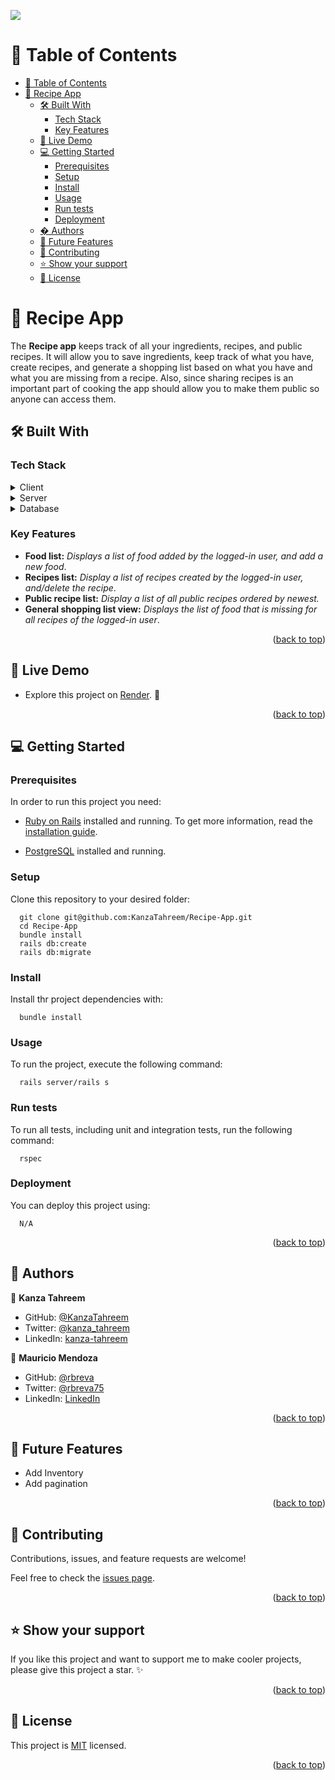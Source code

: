 ![](https://img.shields.io/badge/Microverse-blueviolet)
<a name="readme-top"></a>

# 📗 Table of Contents
- [📗 Table of Contents](#-table-of-contents)
- [📖 Recipe App ](#-recipe-app-)
  - [🛠 Built With ](#-built-with-)
    - [Tech Stack ](#tech-stack-)
    - [Key Features ](#key-features-)
  - [🚀 Live Demo ](#-live-demo-)
  - [💻 Getting Started ](#-getting-started-)
    - [Prerequisites](#prerequisites)
    - [Setup](#setup)
    - [Install](#install)
    - [Usage ](#usage-)
    - [Run tests](#run-tests)
    - [Deployment](#deployment)
  - [� Authors ](#-authors-)
  - [🔭 Future Features ](#-future-features-)
  - [🤝 Contributing ](#-contributing-)
  - [⭐️ Show your support ](#️-show-your-support-)
  - [📝 License ](#-license-)

<!-- PROJECT DESCRIPTION -->

# 📖 Recipe App <a name="about-the-project"></a>
The **Recipe app** keeps track of all your ingredients, recipes, and public recipes. It will allow you to save ingredients, keep track of what you have, create recipes, and generate a shopping list based on what you have and what you are missing from a recipe. Also, since sharing recipes is an important part of cooking the app should allow you to make them public so anyone can access them.

## 🛠 Built With <a name="built-with"></a>

### Tech Stack <a name="tech-stack"></a>

<details>
  <summary>Client</summary>
  <ul> 
    <li><a href="https://github.com/microverseinc/linters-config/tree/master/ror">Linters</a></li>

  </ul>
</details>
<details>
  <summary>Server</summary>
  <ul>
    <li><a href="https://rubyonrails.org/">ROR</a></li>
  </ul>
</details>

<details>
<summary>Database</summary>
  <ul>
    <li><a href="https://www.postgresql.org/">PostgreSQL</a></li>
  </ul>
</details>

<!-- Features -->

### Key Features <a name="key-features"></a>

- **Food list:** *Displays a list of food added by the logged-in user, and add a new food*.
- **Recipes list:** *Display a list of recipes created by the logged-in user, and/delete the recipe*.
- **Public recipe list:** *Display a list of all public recipes ordered by newest.*
- **General shopping list view:** *Displays the list of food that is missing for all recipes of the logged-in user*.
<p align="right">(<a href="#readme-top">back to top</a>)</p>

## 🚀 Live Demo <a name="live-demo"></a>

- Explore this project on [Render](https://recipe-app-livl.onrender.com/). 🔗

<p align="right">(<a href="#readme-top">back to top</a>)</p>


<!-- GETTING STARTED -->

## 💻 Getting Started <a name="getting-started"></a>

### Prerequisites

In order to run this project you need:
- [Ruby on Rails](https://rubyonrails.org/) installed and running. To get more information, read the [installation guide](https://guides.rubyonrails.org/).

- [PostgreSQL](https://www.postgresql.org/) installed and running.
### Setup

Clone this repository to your desired folder:

```
  git clone git@github.com:KanzaTahreem/Recipe-App.git
  cd Recipe-App
  bundle install
  rails db:create
  rails db:migrate
```

### Install

Install thr project dependencies with:

```
  bundle install
```

### Usage <a name="usage"></a>

To run the project, execute the following command:

```
  rails server/rails s
```

### Run tests

To run all tests, including unit and integration tests, run the following command:

```
  rspec
```

### Deployment

You can deploy this project using:

```
  N/A
```


<p align="right">(<a href="#readme-top">back to top</a>)</p>

<!-- AUTHORS -->
## 👥 Authors <a name="authors"></a>

👤 **Kanza Tahreem**
- GitHub: [@KanzaTahreem](https://github.com/KanzaTahreem)
- Twitter: [@kanza_tahreem](https://twitter.com/kanza_tahreem)
- LinkedIn: [kanza-tahreem](https://www.linkedin.com/in/kanza-tahreem/)
  
👤 **Mauricio Mendoza**

- GitHub: [@rbreva](https://github.com/rbreva)
- Twitter: [@rbreva75](https://twitter.com/rbreva75)
- LinkedIn: [LinkedIn](https://www.linkedin.com/in/r-mauricio-mendoza-huerta/)


<p align="right">(<a href="#readme-top">back to top</a>)</p>

<!-- FUTURE FEATURES -->

## 🔭 Future Features <a name="future-features"></a>

- Add Inventory
- Add pagination

<p align="right">(<a href="#readme-top">back to top</a>)</p>

<!-- CONTRIBUTING -->

## 🤝 Contributing <a name="contributing"></a>

Contributions, issues, and feature requests are welcome!

Feel free to check the [issues page](https://github.com/KanzaTahreem/Recipe-App/issues).

<p align="right">(<a href="#readme-top">back to top</a>)</p>

<!-- SUPPORT -->

## ⭐️ Show your support <a name="support"></a>

If you like this project and want to support me to make cooler projects, please give this project a star. ✨

<p align="right">(<a href="#readme-top">back to top</a>)</p>

<!-- LICENSE -->

## 📝 License <a name="license"></a>

This project is [MIT](./LICENSE) licensed.

<p align="right">(<a href="#readme-top">back to top</a>)</p>